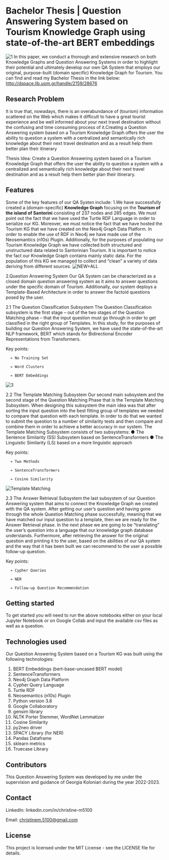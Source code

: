 # Bachelor Thesis | Question Answering System based on Tourism Knowledge Graph using state-of-the-art BERT embeddings

![1](https://user-images.githubusercontent.com/64464819/223718105-b5c564c3-c7c1-4640-b144-d2d1cb41e4b1.png)
In this paper, we conduct a thorough and extensive research on both Knowledge Graphs and Question
Answering Systems in order to highlight their potential and ultimately develop our own QA System that employs our original,
purpose-built (domain specific) Knowledge Graph for Tourism. You can find and read my Bachelor Thesis in the link below:
http://dspace.lib.uom.gr/handle/2159/28676 

## Research Problem
It is true that, nowadays, there is an overabundance of (tourism) information scattered on the Web which makes it difficult to have a great tourist experience and be well informed about your next travel destination without the confusing and time consuming process of it.Creating a Question Answering system based on a Tourism Knowledge Graph offers the user the ability to question a system with a centralized and semantically rich knowledge about their next travel destination and as a result help them better plan their itinerary

Thesis Idea: Create a Question Answering system based on a Tourism Knowledge Graph that offers the user the ability to question a system with a centralized and semantically rich knowledge about their next travel destination and as a result help them better plan their itinerary.


## Features
Some of the key features of our QA Systen include:
1.We have successfully created a (domain-specific) **Knowledge Graph** focusing on the **Tourism of the island of Santorini** consisting of 237 nodes and 285 edges. We must point out the fact that we have used the Turtle RDF Language in order to serialize our KG. Moreover, we must notice the fact that we have hosted the Tourism KG that we have created on the Neo4j Graph Data Platform. In order to enable the use of RDF in Neo4j we have made use of the Neosemantics (n10s) Plugin.
Additionally, for the purposes of populating our Tourism Knowledge Graph we have collected both structured and unstructured data related to Santorinian Tourism. It is important to notice the fact our Knowledge Graph contains mainly static data. For the population of this KG we managed to collect and “clean” a variety of data deriving from different sources.
![NEW+ALL](https://user-images.githubusercontent.com/64464819/223723913-69bf2d19-23b7-44fa-8a4a-757b486c49c0.PNG)


2.Question Answering System
Our QA System can be characterized as a closed domain question answering system as it aims to answer questions
under the specific domain of Tourism. Additionally, our system deploys a Template-Based Architecture in order to answer the factoid questions posed by the user.

  2.1 The Question Classification Subsystem
  The Question Classification subsystem is the first stage – out of the two stages of the Question Matching phase –
  that the input question must go through in order to get classified in the right group of Templates.
  In this study, for the purposes of building our Question Answering System, we have used the state-of-the-art NLP framework, BERT which stands for Bidirectional         Encoder Representations from Transformers.
  
  Key points:
  
      ➔ No Training Set
      
      ➔ Word Clusters
      
      ➔ BERT Embeddings

![3](https://user-images.githubusercontent.com/64464819/223725623-cc787075-308f-4cc4-a1f9-9ae65361aa0f.png)


  2.2 The Template Matching Subsystem
  Our second main subsystem and the second stage of the Question Matching Phase that is the Template Matching Subsystem. When designing this
  subsystem the main idea was that after sorting the input question into the best fitting group of templates we needed to compare that question with each template. In   order to do that we wanted to submit the question to a number of similarity tests and then compare and combine them in order to achieve a better accuracy in our       system. The Template Matching Subsystem consists of two subsystems:
    ● The Sentence Similarity (SS) Subsystem based on SentenceTransformers
    ● The Linguistic Similarity (LS) based on a more linguistic approach

  
  Key points:
  
      ➔ Two Methods
      
      ➔ SentenceTransformers
      
      ➔ Cosine Similarity
      
  ![Template Matching](https://user-images.githubusercontent.com/64464819/223727430-d5dbec14-6ba0-4cfe-9a3d-6c5dd231c48e.png)


  2.3 The Answer Retrieval Subsystem
  the last subsystem of our Question Answering system that aims to connect the Knowledge Graph we created with the QA system. After getting our user’s question and       having gone through the whole Question Matching phase successfully, meaning that we have matched our input question to a template, then we are ready for the Answer     Retrieval phase. In the next phase we are going to be “translating” the user’s question into a language that our knowledge graph database understands. Furthermore,     after retrieving the answer for the original question and printing it to the user, based on the abilities of our QA system and the way that it has been built we can   recommend to the user a possible follow-up question.
  
  Key points:
  
      ➔ Cypher Queries
      
      ➔ NER
      
      ➔ Follow-up Question Recommendation
      
      
## Getting started
To get started you will need to run the above notebooks either on your local Jupyter Notebook or on Google Collab and input the available csv files as well as a question.


## Technologies used
Our Question Answering System based on a Tourism KG was built using the following technologies:
1. BERT Embeddings (bert-base-uncased BERT model)
2. SentenceTransformers
3. Neo4j Graph Data Platform
4. Cypher Query Language
5. Turtle RDF
6. Neosemantics (n10s) Plugin
7. Python version 3.8
8. Google Collaboratory
9. gensim library
10. NLTK Porter Stemmer, WordNet Lemmatizer
11. Cosine Similarity
12. py2neo driver
13. SPACY Library (for NER)
14. Pandas Dataframe
15. sklearn metrics
16. Truecase Library


## Contributors
This Question Answering System was developed by me under the supervision and guidance of Georgia Koloniari during the year 2022-2023.

## Contact
LinkedIn: linkedin.com/in/christine-m5100

Email: christinem.5100@gmail.com

## License
This project is licensed under the MIT License - see the LICENSE file for details.
